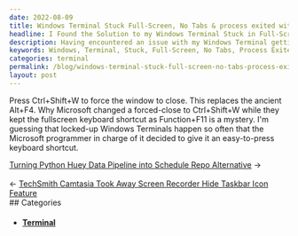 ```yaml
---
date: 2022-08-09
title: Windows Terminal Stuck Full-Screen, No Tabs & process exited with code 1
headline: I Found the Solution to my Windows Terminal Stuck in Full-Screen Mode!
description: Having encountered an issue with my Windows Terminal getting stuck in full-screen mode with no tabs, I tried Alt+F4 to close the window, but to no avail. I then discovered that Microsoft had changed the forced-close shortcut to Ctrl+Shift+W. I'm sharing my experience to help others who may have the same issue, and explain why Microsoft chose to keep the fullscreen shortcut as Function+F11.
keywords: Windows, Terminal, Stuck, Full-Screen, No Tabs, Process Exited, Code 1, Alt+F4, Ctrl+Shift+W, Function+F11, Locked-Up, Close
categories: terminal
permalink: /blog/windows-terminal-stuck-full-screen-no-tabs-process-exited-with-code-1/
layout: post
---
```



Press Ctrl+Shift+W to force the window to close. This replaces the ancient
Alt+F4. Why Microsoft changed a forced-close to Ctrl+Shift+W while they kept
the fullscreen keyboard shortcut as Function+F11 is a mystery. I'm guessing
that locked-up Windows Terminals happen so often that the Microsoft programmer
in charge of it decided to give it an easy-to-press keyboard shortcut.


<div class="post-nav"><div class="post-nav-next"><a href="/blog/turning-python-huey-data-pipeline-into-schedule-repo-alternative">Turning Python Huey Data Pipeline into Schedule Repo Alternative</a><span class="arrow">&nbsp;&rarr;</span></div> &nbsp; <div class="post-nav-prev"><span class="arrow">&larr;&nbsp;</span><a href="/blog/techsmith-camtasia-took-away-screen-recorder-hide-taskbar-icon-feature">TechSmith Camtasia Took Away Screen Recorder Hide Taskbar Icon Feature</a></div></div>
## Categories

<ul>
<li><h4><a href='/terminal/'>Terminal</a></h4></li></ul>